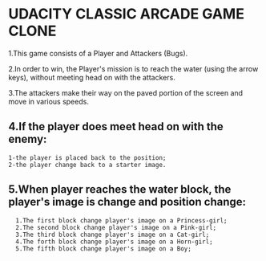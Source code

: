 UDACITY CLASSIC ARCADE GAME CLONE 
=================================
1.This game consists of a Player and Attackers (Bugs).

2.In order to win, the Player's mission is to reach the water (using the arrow keys), without meeting head on with the attackers.

3.The attackers make their way on the paved portion of the screen and move in various speeds. 

4.If the player does meet head on with the enemy:
-
    1-the player is placed back to the position; 
    2-the player change back to a starter image.
      
5.When player reaches the water block, the player's image is change and position change:
-
      1.The first block change player's image on a Princess-girl;
      2.The second block change player's image on a Pink-girl;
      3.The third block change player's image on a Cat-girl;
      4.The forth block change player's image on a Horn-girl;
      5.The fifth block change player's image on a Boy;
